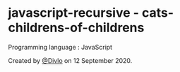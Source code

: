 # javascript-recursive - cats-childrens-of-childrens

Programming language : JavaScript

Created by [@Divlo](https://github.com/Divlo) on 12 September 2020.
